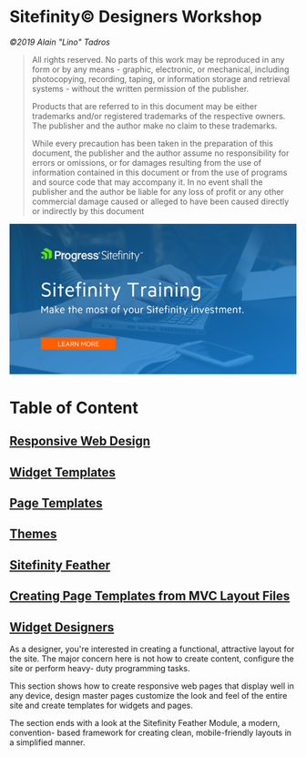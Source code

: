Sitefinity© Designers Workshop
========================================

*©2019 Alain "Lino" Tadros*

> All rights reserved. No parts of this work may be reproduced in any
> form or by any means - graphic, electronic, or mechanical, including
> photocopying, recording, taping, or information storage and retrieval
> systems - without the written permission of the publisher.
>
> Products that are referred to in this document may be either
> trademarks and/or registered trademarks of the respective owners. The
> publisher and the author make no claim to these trademarks.
>
> While every precaution has been taken in the preparation of this
> document, the publisher and the author assume no responsibility for
> errors or omissions, or for damages resulting from the use of
> information contained in this document or from the use of programs and
> source code that may accompany it. In no event shall the publisher and
> the author be liable for any loss of profit or any other commercial
> damage caused or alleged to have been caused directly or indirectly by
> this document

![](./media/SitefinityTraining.png)

Table of Content
================

[Responsive Web Design](./Responsive%20Design/readme.md)
----------------------------------------------------------

[Widget Templates](./Widget%20Templates/readme.md)
-------------------------------------------------

[Page Templates](./Page%20Templates/readme.md)
-----------------------------------------------

[Themes](./Themes/readme.md)
----------------------------

[Sitefinity Feather](./Feather/readme.md)
-----------------------------------------

[Creating Page Templates from MVC Layout Files](./MVC%20Layouts/readme.md)
-------------------------------------------------------------------------

[Widget Designers](./Widget%20Designers/readme.md)
--------------------------------------------------

As a designer, you're interested in creating a functional, attractive
layout for the site. The major concern here is not how to create
content, configure the site or perform heavy- duty programming tasks.

This section shows how to create responsive web pages that display
well in any device, design master pages customize the look and feel of
the entire site and create templates for widgets and pages.

The section ends with a look at the Sitefinity Feather Module, a
modern, convention- based framework for creating clean,
mobile-friendly layouts in a simplified manner.